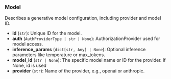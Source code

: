 ### Model

Describes a generative model configuration, including provider and model ID.

- **id** (`str`): Unique ID for the model.
- **auth** (`AuthProviderType | str | None`): AuthorizationProvider used for model access.
- **inference_params** (`dict[str, Any] | None`): Optional inference parameters like temperature or max_tokens.
- **model_id** (`str | None`): The specific model name or ID for the provider. If None, id is used
- **provider** (`str`): Name of the provider, e.g., openai or anthropic.
